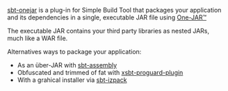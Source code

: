 [sbt-onejar][1] is a plug-in for Simple Build Tool that packages your application and its
dependencies in a single, executable JAR file using [One-JAR&trade;](http://one-jar.sourceforge.net)

The executable JAR contains your third party libraries as nested JARs, much like a WAR file.

Alternatives ways to package your application:

* As an &uuml;ber-JAR with [sbt-assembly][2]
* Obfuscated and trimmed of fat with [xsbt-proguard-plugin][3]
* With a grahical installer via [sbt-izpack][4]

[1]: https://github.com/retronym/sbt-onejar
[2]: https://github.com/eed3si9n/sbt-assembly
[3]: https://github.com/siasia/xsbt-proguard-plugin
[4]: http://software.clapper.org/sbt-izpack/